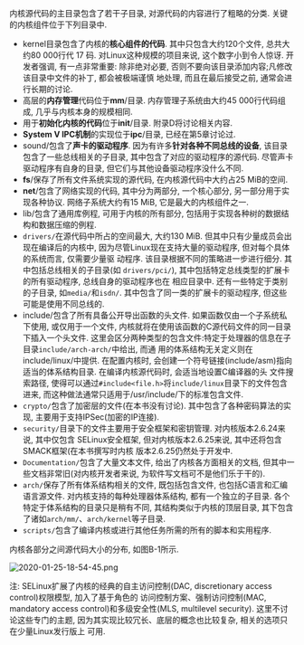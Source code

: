 
内核源代码的主目录包含了若干子目录, 对源代码的内容进行了粗略的分类. 关键的内核组件位于下列目录中. 

- kernel目录包含了内核的**核心组件的代码**. 其中只包含大约120个文件, 总共大约80 000行代 17 码. 对Linux这种规模的项目来说, 这个数字小到令人惊讶. 开发者强调, 有一点非常重要: 除非绝对必要, 否则不要向该目录添加内容;凡修改该目录中文件的补丁, 都会被极端谨慎 地处理, 而且在最后接受之前, 通常会进行长期的讨论. 
- 高层的**内存管理**代码位于**mm**/目录. 内存管理子系统由大约45 000行代码组成, 几乎与内核本身的规模相同. 
- 用于**初始化内核的代码**位于**init**/目录. 附录D将讨论相关内容. 
- **System V IPC机制**的实现位于**ipc**/目录, 已经在第5章讨论过. 
- sound/包含了**声卡的驱动程序**. 因为有许多**针对各种不同总线的设备**, 该目录包含了一些总线相关的子目录, 其中包含了对应的驱动程序的源代码. 尽管声卡驱动程序有自身的目录,  但它们与其他设备驱动程序没什么不同. 
- **fs**/保存了所有文件系统实现的源代码, 在内核源代码中大约占25 MiB的空间. 
- **net**/包含了网络实现的代码, 其中分为两部分, 一个核心部分, 另一部分用于实现各种协议. 网络子系统大约有15 MiB, 它是最大的内核组件之一. 
- lib/包含了通用库例程, 可用于内核的所有部分, 包括用于实现各种树的数据结构和数据压缩的例程. 
- `drivers/`在源代码中所占的空间最大, 大约130 MiB. 但其中只有少量成员会出现在编译后的内核中, 因为尽管Linux现在支持大量的驱动程序, 但对每个具体的系统而言, 仅需要少量驱 动程序. 该目录根据不同的策略进一步进行细分. 其中包括总线相关的子目录(如 `drivers/pci/`), 其中包括特定总线类型的扩展卡的所有驱动程序, 总线自身的驱动程序也在 相应目录中. 还有一些特定于类别的子目录, 如`media/`和`isdn/`. 其中包含了同一类的扩展卡的驱动程序, 但这些可能是使用不同总线的. 
- include/包含了所有具备公开导出函数的头文件. 如果函数仅由一个子系统私下使用, 或仅用于一个文件, 内核就将在使用该函数的C源代码文件的同一目录下插入一个头文件. 这里会区分两种类型的包含文件:特定于处理器的信息在子目录`include/arch-arch/`中给出, 而通 用的体系结构无关定义则在include/linux/中提供. 在配置内核时, 会创建一个符号链接(include/asm)指向适当的体系结构目录. 在编译内核源代码时, 会适当地设置C编译器的头 文件搜索路径, 使得可以通过`#include<file.h>`将`include/linux`目录下的文件包含进来,  而这种做法通常只适用于/usr/include/下的标准包含文件. 
- `crypto/`包含了加密层的文件(在本书没有讨论). 其中包含了各种密码算法的实现, 主要用于支持IPSec(加密的IP连接). 
- `security/`目录下的文件主要用于安全框架和密钥管理. 对内核版本2.6.24来说, 其中仅包含 SELinux安全框架, 但对内核版本2.6.25来说, 其中还将包含SMACK框架(在本书撰写时内核 版本2.6.25仍然处于开发中. 
- `Documentation/`包含了大量文本文件, 给出了内核各方面相关的文档, 但其中一些文档非常旧(对内核开发者来说, 为软件写文档可不是他们乐于干的). 
- `arch/`保存了所有体系结构相关的文件, 既包括包含文件, 也包括C语言和汇编语言源文件.  对内核支持的每种处理器体系结构, 都有一个独立的子目录. 各个特定于体系结构的目录只是稍有不同, 其结构类似于内核的顶层目录, 其下包含了诸如`arch/mm/`、`arch/kernel`等子目录. 
- `scripts/`包含了编译内核或进行其他任务所需的所有的脚本和实用程序.  

内核各部分之间源代码大小的分布, 如图B-1所示. 

![2020-01-25-18-54-45.png](./images/2020-01-25-18-54-45.png)

注: SELinux扩展了内核的经典的自主访问控制(DAC, discretionary access control)权限模型, 加入了基于角色的 访问控制方案、强制访问控制(MAC, mandatory access control)和多级安全性(MLS, multilevel security).  这里不讨论这些专门的主题, 因为其实现比较冗长、底层的概念也比较复杂, 相关的选项只在少量Linux发行版上 可用. 